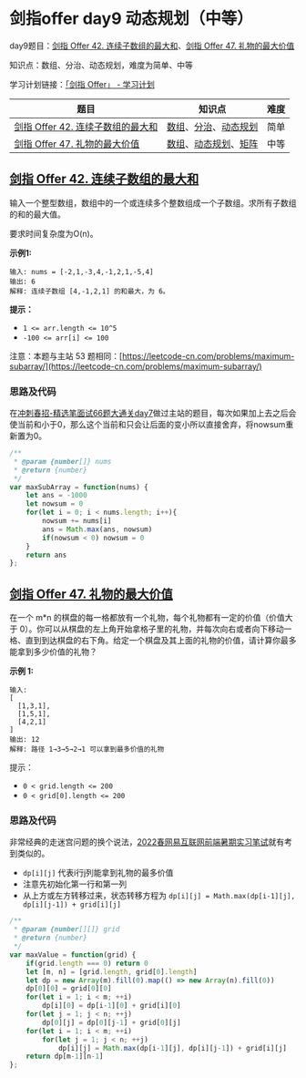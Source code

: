 # 剑指offer day9 动态规划（中等）

day9题目：[剑指 Offer 42. 连续子数组的最大和](https://leetcode-cn.com/problems/lian-xu-zi-shu-zu-de-zui-da-he-lcof/)、[剑指 Offer 47. 礼物的最大价值](https://leetcode-cn.com/problems/li-wu-de-zui-da-jie-zhi-lcof/)

知识点：数组、分治、动态规划，难度为简单、中等

学习计划链接：[「剑指 Offer」 - 学习计划](https://leetcode-cn.com/study-plan/lcof/?progress=7jn70jr)

| 题目                                                                                              | 知识点                                                                                                                                                  | 难度 |
| ----------------------------------------------------------------------------------------------- | ---------------------------------------------------------------------------------------------------------------------------------------------------- | -- |
| [剑指 Offer 42. 连续子数组的最大和](https://leetcode-cn.com/problems/lian-xu-zi-shu-zu-de-zui-da-he-lcof/) | [数组](https://leetcode-cn.com/tag/array)、[分治](https://leetcode-cn.com/tag/divide-and-conquer)、[动态规划](https://leetcode-cn.com/tag/dynamic-programming) | 简单 |
| [剑指 Offer 47. 礼物的最大价值](https://leetcode-cn.com/problems/li-wu-de-zui-da-jie-zhi-lcof/)          | [数组](https://leetcode-cn.com/tag/array)、[动态规划](https://leetcode-cn.com/tag/dynamic-programming)、[矩阵](https://leetcode-cn.com/tag/matrix)             | 中等 |

## [剑指 Offer 42. 连续子数组的最大和](https://leetcode-cn.com/problems/lian-xu-zi-shu-zu-de-zui-da-he-lcof/)

输入一个整型数组，数组中的一个或连续多个整数组成一个子数组。求所有子数组的和的最大值。

要求时间复杂度为O(n)。

**示例1:**

```
输入: nums = [-2,1,-3,4,-1,2,1,-5,4]
输出: 6
解释: 连续子数组 [4,-1,2,1] 的和最大，为 6。
```

**提示：**

* `1 <= arr.length <= 10^5`
* `-100 <= arr[i] <= 100`

注意：本题与主站 53 题相同：[https://leetcode-cn.com/problems/maximum-subarray/](https://leetcode-cn.com/problems/maximum-subarray/)

### 思路及代码

在[冲刺春招-精选笔面试66题大通关day7](https://ysx.cosine.ren/cn/coding-train/leetcode/bytedance/bytedance-day7/)做过主站的题目，每次如果加上去之后会使当前和小于0，那么这个当前和只会让后面的变小所以直接舍弃，将nowsum重新置为0。

```javascript
/**
 * @param {number[]} nums
 * @return {number}
 */
var maxSubArray = function(nums) {
    let ans = -1000
    let nowsum = 0
    for(let i = 0; i < nums.length; i++){
        nowsum += nums[i]
        ans = Math.max(ans, nowsum)
        if(nowsum < 0) nowsum = 0
    }
    return ans
};
```

## [剑指 Offer 47. 礼物的最大价值](https://leetcode-cn.com/problems/li-wu-de-zui-da-jie-zhi-lcof/)

在一个 m\*n 的棋盘的每一格都放有一个礼物，每个礼物都有一定的价值（价值大于 0）。你可以从棋盘的左上角开始拿格子里的礼物，并每次向右或者向下移动一格、直到到达棋盘的右下角。给定一个棋盘及其上面的礼物的价值，请计算你最多能拿到多少价值的礼物？

**示例 1:**

```
输入: 
[
  [1,3,1],
  [1,5,1],
  [4,2,1]
]
输出: 12
解释: 路径 1→3→5→2→1 可以拿到最多价值的礼物
```

提示：

* `0 < grid.length <= 200`
* `0 < grid[0].length <= 200`

### 思路及代码

非常经典的走迷宫问题的换个说法，[2022春网易互联网前端暑期实习笔试](https://ysx.cosine.ren/cn/review-interview/%E7%AC%94%E8%AF%95/2022%E6%98%A5%E7%BD%91%E6%98%93%E4%BA%92%E8%81%94%E7%BD%91%E5%89%8D%E7%AB%AF%E6%9A%91%E6%9C%9F%E5%AE%9E%E4%B9%A0%E7%AC%94%E8%AF%95/#%E6%80%9D%E8%B7%AF-4)就有考到类似的。

* `dp[i][j]` 代表i行j列能拿到礼物的最多价值
* 注意先初始化第一行和第一列
* 从上方或左方转移过来，状态转移方程为 `dp[i][j] = Math.max(dp[i-1][j], dp[i][j-1]) + grid[i][j]`

```javascript
/**
 * @param {number[][]} grid
 * @return {number}
 */
var maxValue = function(grid) {
    if(grid.length === 0) return 0
    let [m, n] = [grid.length, grid[0].length]
    let dp = new Array(m).fill(0).map(() => new Array(n).fill(0))
    dp[0][0] = grid[0][0]
    for(let i = 1; i < m; ++i) 
        dp[i][0] = dp[i-1][0] + grid[i][0]
    for(let j = 1; j < n; ++j) 
        dp[0][j] = dp[0][j-1] + grid[0][j]
    for(let i = 1; i < m; ++i)
        for(let j = 1; j < n; ++j)
            dp[i][j] = Math.max(dp[i-1][j], dp[i][j-1]) + grid[i][j]
    return dp[m-1][n-1]
};
```

